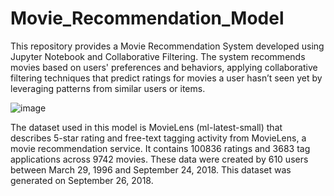 # Movie_Recommendation_Model
This repository provides a Movie Recommendation System developed using Jupyter Notebook and Collaborative Filtering. The system recommends movies based on users' preferences and behaviors, applying collaborative filtering techniques that predict ratings for movies a user hasn’t seen yet by leveraging patterns from similar users or items.

![image](https://github.com/user-attachments/assets/acceb7df-0790-46dc-939e-d2cf4b99a58a)

The dataset used in this model is MovieLens (ml-latest-small) that describes 5-star rating and free-text tagging activity from MovieLens, a movie recommendation service. It contains 100836 ratings and 3683 tag applications across 9742 movies. These data were created by 610 users between March 29, 1996 and September 24, 2018. This dataset was generated on September 26, 2018.
